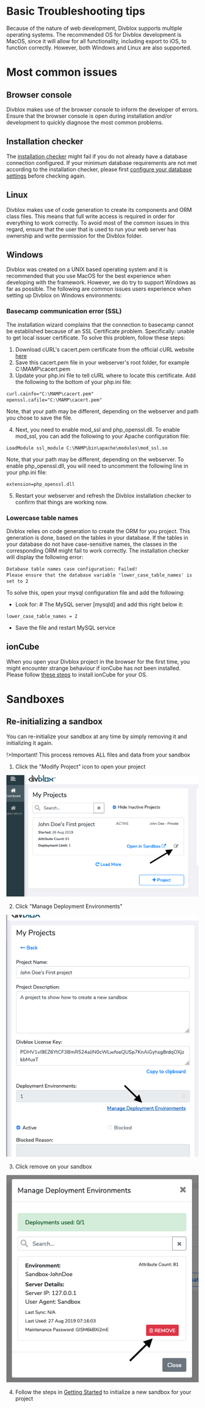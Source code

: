 # Basic Troubleshooting tips

Because of the nature of web development, Divblox supports multiple operating systems.
The recommended OS for Divblox development is MacOS, since it will allow for all functionality, including export
to iOS, to function correctly. However, both Windows and Linux are also supported.

# Most common issues

## Browser console

Divblox makes use of the browser console to inform the developer of errors. Ensure that the browser console is open during
installation and/or development to quickly diagnose the most common problems.

## Installation checker

The [installation checker](getting-started.md?id=installation-checker) might fail if you do not already have a database
connection configured. If your minimum database requirements are not met according to the installation checker, please first
[configure your database settings](getting-started.md?id=environments) before checking again.

## Linux

Divblox makes use of code generation to create its components and ORM class files. This means that full write access is
required in order for everything to work correctly. To avoid most of the common issues in this regard, ensure that the user
that is used to run your web server has ownership and write permission for the Divblox folder.

## Windows

Divblox was created on a UNIX based operating system and it is recommended that you use MacOS for the best experience when developing with the framework. However, we do try to support Windows as far as possible. The following are common issues users experience when setting up Divblox on Windows environments:

### Basecamp communication error (SSL)

The installation wizard complains that the connection to basecamp cannot be established because of an SSL Certificate problem. Specifically: unable to get local issuer certificate. To solve this problem, follow these steps:

1. Download cURL's cacert.pem certificate from the official cURL website [here](https://curl.haxx.se/docs/caextract.html)
2. Save this cacert.pem file in your webserver's root folder, for example C:\MAMP\cacert.pem
3. Update your php.ini file to tell cURL where to locate this certificate. Add the following to the bottom of your php.ini file:

```
curl.cainfo="C:\MAMP\cacert.pem"
openssl.cafile="C:\MAMP\cacert.pem"
```

Note, that your path may be different, depending on the webserver and path you chose to save the file.

4. Next, you need to enable mod_ssl and php_openssl.dll. To enable mod_ssl, you can add the following to your Apache configuration file:

```
LoadModule ssl_module C:\MAMP\bin\apache\modules\mod_ssl.so
```

Note, that your path may be different, depending on the webserver.
To enable php_openssl.dll, you will need to uncomment the following line in your php.ini file:

```
extension=php_openssl.dll
```

5. Restart your webserver and refresh the Divblox installation checker to confirm that things are working now.

### Lowercase table names

Divblox relies on code generation to create the ORM for you project. This generation is done, based on the tables in your database. If the tables in your database do not have case-sensitive names, the classes in the corresponding ORM might fail to work correctly. The installation checker will display the following error:

```
Database table names case configuration: Failed!
Please ensure that the database variable 'lower_case_table_names' is set to 2
```

To solve this, open your mysql configuration file and add the following:

-   Look for: # The MySQL server [mysqld] and add this right below it:

```
lower_case_table_names = 2
```

-   Save the file and restart MySQL service

## ionCube

When you open your Divblox project in the browser for the first time, you might encounter strange behaviour if ionCube
has not been installed. Please follow [these steps](https://www.ioncube.com/loaders.php) to install ionCube for your OS.

# Sandboxes

## Re-initializing a sandbox

You can re-initialize your sandbox at any time by simply removing it and initializing it again.

!>Important! This process removes ALL files and data from your sandbox

1. Click the "Modify Project" icon to open your project

![Sandbox Step Re-init 1](_media/_screenshots/sandbox-re-init-step1.png)

2. Click "Manage Deployment Environments"

![Sandbox Step Re-init 2](_media/_screenshots/sandbox-re-init-step2.png)

3. Click remove on your sandbox

![Sandbox Step Re-init 3](_media/_screenshots/sandbox-re-init-step3.png)

4. Follow the steps in [Getting Started](getting-started.md?id=initializing-a-new-sandbox) to initialize a new sandbox for your project
